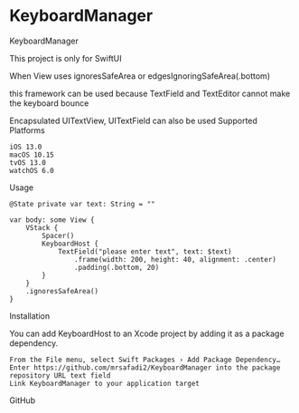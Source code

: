 # KeyboardManager

KeyboardManager

This project is only for SwiftUI

When View uses ignoresSafeArea or edgesIgnoringSafeArea(.bottom)

this framework can be used because TextField and TextEditor cannot make the keyboard bounce

Encapsulated UITextView, UITextField can also be used
Supported Platforms

    iOS 13.0
    macOS 10.15
    tvOS 13.0
    watchOS 6.0

Usage

    @State private var text: String = ""
    
    var body: some View {
        VStack {
            Spacer()
            KeyboardHost {
                TextField("please enter text", text: $text)
                    .frame(width: 200, height: 40, alignment: .center)
                    .padding(.bottom, 20)
            }
        }
        .ignoresSafeArea()
    }

Installation

You can add KeyboardHost to an Xcode project by adding it as a package dependency.

    From the File menu, select Swift Packages › Add Package Dependency…
    Enter https://github.com/mrsafadi2/KeyboardManager into the package repository URL text field
    Link KeyboardManager to your application target

GitHub

 
